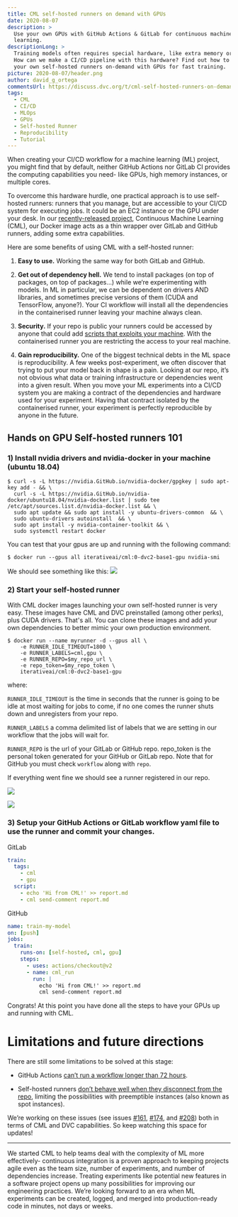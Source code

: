 ```yaml
---
title: CML self-hosted runners on demand with GPUs
date: 2020-08-07
description: >
  Use your own GPUs with GitHub Actions & GitLab for continuous machine
  learning.
descriptionLong: >
  Training models often requires special hardware, like extra memory or GPUs.
  How can we make a CI/CD pipeline with this hardware? Find out how to set up
  your own self-hosted runners on-demand with GPUs for fast training.
picture: 2020-08-07/header.png
author: david_g_ortega
commentsUrl: https://discuss.dvc.org/t/cml-self-hosted-runners-on-demand-with-gpus/462
tags:
  - CML
  - CI/CD
  - MLOps
  - GPUs
  - Self-hosted Runner
  - Reproducibility
  - Tutorial
---
```


When creating your CI/CD workflow for a machine learning (ML) project, you might
find that by default, neither GitHub Actions nor GitLab CI provides the
computing capabilities you need- like GPUs, high memory instances, or multiple
cores.

To overcome this hardware hurdle, one practical approach is to use self-hosted
runners: runners that you manage, but are accessible to your CI/CD system for
executing jobs. It could be an EC2 instance or the GPU under your desk. In our
[recently-released project](https://dvc.org/blog/cml-release), Continuous
Machine Learning (CML), our Docker image acts as a thin wrapper over GitLab and
GitHub runners, adding some extra capabilities.

Here are some benefits of using CML with a self-hosted runner:

1.  **Easy to use.** Working the same way for both GitLab and GitHub.

2.  **Get out of dependency hell.** We tend to install packages (on top of
    packages, on top of packages…) while we‘re experimenting with models. In ML
    in particular, we can be dependent on drivers AND libraries, and sometimes
    precise versions of them (CUDA and TensorFlow, anyone?). Your CI workflow
    will install all the dependencies in the containerised runner leaving your
    machine always clean.

3.  **Security.** If your repo is public your runners could be accessed by
    anyone that could add
    [scripts that exploits your machine](https://docs.github.com/en/actions/hosting-your-own-runners/about-self-hosted-runners#self-hosted-runner-security-with-public-repositories).
    With the containerised runner you are restricting the access to your real
    machine.

4.  **Gain reproducibility.** One of the biggest technical debts in the ML space
    is reproducibility. A few weeks post-experiment, we often discover that
    trying to put your model back in shape is a pain. Looking at our repo, it’s
    not obvious what data or training infrastructure or dependencies went into a
    given result. When you move your ML experiments into a CI/CD system you are
    making a contract of the dependencies and hardware used for your experiment.
    Having that contract isolated by the containerised runner, your experiment
    is perfectly reproducible by anyone in the future.

## Hands on GPU Self-hosted runners 101

### 1) Install nvidia drivers and nvidia-docker in your machine (ubuntu 18.04)

```dvc
$ curl -s -L https://nvidia.GitHub.io/nvidia-docker/gpgkey | sudo apt-key add - && \
  curl -s -L https://nvidia.GitHub.io/nvidia-docker/ubuntu18.04/nvidia-docker.list | sudo tee /etc/apt/sources.list.d/nvidia-docker.list && \
  sudo apt update && sudo apt install -y ubuntu-drivers-common  && \
  sudo ubuntu-drivers autoinstall  && \
  sudo apt install -y nvidia-container-toolkit && \
  sudo systemctl restart docker
```

You can test that your gpus are up and running with the following command:

```dvc
$ docker run --gpus all iterativeai/cml:0-dvc2-base1-gpu nvidia-smi
```

We should see something like this:
![](/uploads/images/2020-08-07/nvidia-smi-output.png)

### 2) Start your self-hosted runner

With CML docker images launching your own self-hosted runner is very easy. These
images have CML and DVC preinstalled (among other perks), plus CUDA drivers.
That's all. You can clone these images and add your own dependencies to better
mimic your own production environment.

```dvc
$ docker run --name myrunner -d --gpus all \
    -e RUNNER_IDLE_TIMEOUT=1800 \
    -e RUNNER_LABELS=cml,gpu \
    -e RUNNER_REPO=$my_repo_url \
    -e repo_token=$my_repo_token \
    iterativeai/cml:0-dvc2-base1-gpu
```

where:

`RUNNER_IDLE_TIMEOUT` is the time in seconds that the runner is going to be idle
at most waiting for jobs to come, if no one comes the runner shuts down and
unregisters from your repo.

`RUNNER_LABELS` a comma delimited list of labels that we are setting in our
workflow that the jobs will wait for.

`RUNNER_REPO` is the url of your GitLab or GitHub repo. repo_token is the
personal token generated for your GitHub or GitLab repo. Note that for GitHub
you must check `workflow` along with `repo`.

If everything went fine we should see a runner registered in our repo.

![](/uploads/images/2020-08-07/registered-cml-runner-github.png)

![](/uploads/images/2020-08-07/registered-cml-runner-gitlab.png)

### 3) Setup your GitHub Actions or GitLab workflow yaml file to use the runner and commit your changes.

GitLab

```yaml
train:
  tags:
    - cml
    - gpu
  script:
    - echo 'Hi from CML!' >> report.md
    - cml send-comment report.md
```

GitHub

```yaml
name: train-my-model
on: [push]
jobs:
  train:
    runs-on: [self-hosted, cml, gpu]
    steps:
      - uses: actions/checkout@v2
      - name: cml_run
        run: |
          echo 'Hi from CML!' >> report.md
          cml send-comment report.md
```

Congrats! At this point you have done all the steps to have your GPUs up and
running with CML.

# Limitations and future directions

There are still some limitations to be solved at this stage:

- GitHub Actions
  [can’t run a workflow longer than 72 hours](https://docs.github.com/en/actions/getting-started-with-github-actions/about-github-actions#usage-limits).

- Self-hosted runners
  [don’t behave well when they disconnect from the repo](https://GitLab.com/GitLab-org/GitLab/-/issues/229851#note_390371734),
  limiting the possibilities with preemptible instances (also known as spot
  instances).

We’re working on these issues (see issues
[#161](https://github.com/iterative/cml/issues/161),
[#174](https://github.com/iterative/cml/issues/174), and
[#208](https://github.com/iterative/cml/issues/208)) both in terms of CML and
DVC capabilities. So keep watching this space for updates!

<hr />

We started CML to help teams deal with the complexity of ML more effectively-
continuous integration is a proven approach to keeping projects agile even as
the team size, number of experiments, and number of dependencies increase.
Treating experiments like potential new features in a software project opens up
many possibilities for improving our engineering practices. We’re looking
forward to an era when ML experiments can be created, logged, and merged into
production-ready code in minutes, not days or weeks.
